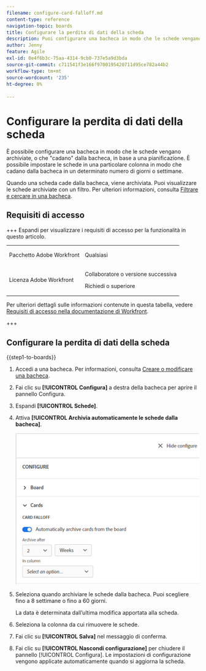 ```yaml
---
filename: configure-card-falloff.md
content-type: reference
navigation-topic: boards
title: Configurare la perdita di dati della scheda
description: Puoi configurare una bacheca in modo che le schede vengano archiviate, o possano cadere dalla bacheca, secondo una pianificazione.
author: Jenny
feature: Agile
exl-id: 0e4f6b3c-75aa-4314-9cb0-737e5a9d3bda
source-git-commit: c711541f3e166f9700195420711d95ce782a44b2
workflow-type: tm+mt
source-wordcount: '235'
ht-degree: 0%

---
```


# Configurare la perdita di dati della scheda

È possibile configurare una bacheca in modo che le schede vengano archiviate, o che &quot;cadano&quot; dalla bacheca, in base a una pianificazione. È possibile impostare le schede in una particolare colonna in modo che cadano dalla bacheca in un determinato numero di giorni o settimane.

Quando una scheda cade dalla bacheca, viene archiviata. Puoi visualizzare le schede archiviate con un filtro. Per ulteriori informazioni, consulta [Filtrare e cercare in una bacheca](/help/quicksilver/agile/get-started-with-boards/filter-search-in-board.md).

## Requisiti di accesso

+++ Espandi per visualizzare i requisiti di accesso per la funzionalità in questo articolo.

<table style="table-layout:auto"> 
 <col> 
 <col> 
 <tbody> 
  <tr> 
   <td role="rowheader">Pacchetto Adobe Workfront</td> 
   <td> <p>Qualsiasi</p> </td> 
  </tr> 
  <tr> 
   <td role="rowheader">Licenza Adobe Workfront</td> 
   <td> 
   <p>Collaboratore o versione successiva</p> 
   <p>Richiedi o superiore</p>
   </td> 
  </tr> 
 </tbody> 
</table>

Per ulteriori dettagli sulle informazioni contenute in questa tabella, vedere [Requisiti di accesso nella documentazione di Workfront](/help/quicksilver/administration-and-setup/add-users/access-levels-and-object-permissions/access-level-requirements-in-documentation.md).

+++

## Configurare la perdita di dati della scheda

{{step1-to-boards}}

1. Accedi a una bacheca. Per informazioni, consulta [Creare o modificare una bacheca](../../agile/get-started-with-boards/create-edit-board.md).
1. Fai clic su **[!UICONTROL Configura]** a destra della bacheca per aprire il pannello Configura.
1. Espandi **[!UICONTROL Schede]**.
1. Attiva **[!UICONTROL Archivia automaticamente le schede dalla bacheca]**.

   ![Impostazioni di annullamento carta](assets/card-falloff-switch.png)

1. Seleziona quando archiviare le schede dalla bacheca. Puoi scegliere fino a 8 settimane o fino a 60 giorni.

   La data è determinata dall’ultima modifica apportata alla scheda.

1. Seleziona la colonna da cui rimuovere le schede.
1. Fai clic su **[!UICONTROL Salva]** nel messaggio di conferma.
1. Fai clic su **[!UICONTROL Nascondi configurazione]** per chiudere il pannello [!UICONTROL Configura]. Le impostazioni di configurazione vengono applicate automaticamente quando si aggiorna la scheda.
